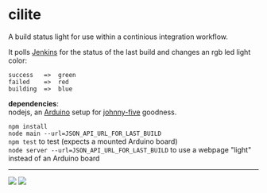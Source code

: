 cilite
======

A build status light for use within a continious integration workflow.

It polls [Jenkins](http://jenkins-ci.org/) for the status of the last build and 
changes an rgb led light color:

    success   =>  green
    failed    =>  red
    building  =>  blue

**dependencies**:  
nodejs, an [Arduino](http://www.arduino.cc/) setup for [johnny-five](https://github.com/rwldrn/johnny-five#setup-and-assemble-arduino) goodness.

`npm install`  
`node main --url=JSON_API_URL_FOR_LAST_BUILD`  
`npm test` to test (expects a mounted Arduino board)  
`node server --url=JSON_API_URL_FOR_LAST_BUILD` to use a webpage "light" instead of an Arduino board

-------------

<img src="https://github.com/twalker/cilite/raw/master/public/img/cilite.jpg">

<img src="https://github.com/twalker/cilite/raw/master/public/img/cilite_bb.png">

